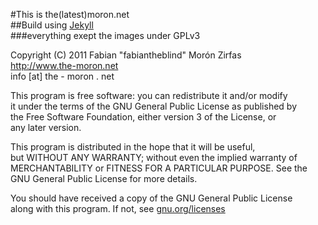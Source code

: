 #This is the(latest)moron.net  
##Build using [Jekyll](http://jekyllrb.com/)  
###everything exept the images under GPLv3  
  
Copyright (C) 2011 Fabian "fabiantheblind" Morón Zirfas  
http://www.the-moron.net  
info [at] the - moron . net  
  
This program is free software: you can redistribute it and/or modify  
it under the terms of the GNU General Public License as published by  
the Free Software Foundation, either version 3 of the License, or  
any later version.  
  
This program is distributed in the hope that it will be useful,  
but WITHOUT ANY WARRANTY; without even the implied warranty of  
MERCHANTABILITY or FITNESS FOR A PARTICULAR PURPOSE.  See the  
GNU General Public License for more details.  
  
You should have received a copy of the GNU General Public License  
along with this program.  If not, see  [gnu.org/licenses](http://www.gnu.org/licenses/) 